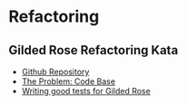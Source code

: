 # Refactoring

## Gilded Rose Refactoring Kata

- [Github Repository](https://github.com/thoughtworks-jumpstart/gilded-rose)
- [The Problem: Code Base](https://github.com/thoughtworks-jumpstart/gilded-rose/blob/master/src/gilded-rose.js)
- [Writing good tests for Gilded Rose](http://coding-is-like-cooking.info/2013/03/writing-good-tests-for-the-gilded-rose-kata/)
